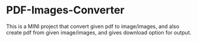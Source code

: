# PDF-Images-Converter
This is a MINI project that convert given pdf to image/images, and also create pdf from given image/images,  and gives download option for output.
